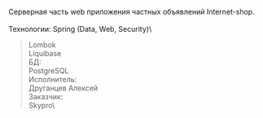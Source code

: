 Серверная часть web приложения частных объявлений Internet-shop.\
\
Технологии:
  Spring (Data, Web, Security)\
> Lombok\
> Liquibase\
БД:\
> PostgreSQL\
Исполнитель:\
> Друганцев Алексей\
Заказчик:\
> Skypro\
